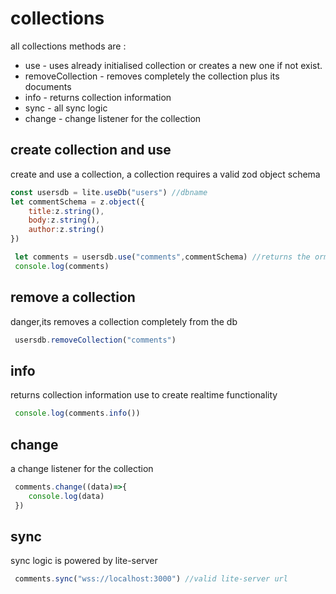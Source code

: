 # collections
all collections methods are :
* use - uses already initialised collection or creates a new one if not exist.
* removeCollection - removes completely the collection plus its documents
* info - returns collection information
* sync - all sync logic
* change - change listener for the collection

## create collection and use
create and use a collection,
a collection requires a  valid zod object schema

```js
const usersdb = lite.useDb("users") //dbname
let commentSchema = z.object({
    title:z.string(),
    body:z.string(),
    author:z.string()
})

 let comments = usersdb.use("comments",commentSchema) //returns the orm here
 console.log(comments)
```
## remove a collection
danger,its removes a collection completely from the db

```js
 usersdb.removeCollection("comments")
```
## info
returns collection information
use to create realtime functionality
```js
 console.log(comments.info())
```
## change
a change listener for the collection
```js
 comments.change((data)=>{
    console.log(data)
 })
```
## sync
sync logic is powered by lite-server

```js
 comments.sync("wss://localhost:3000") //valid lite-server url
```

